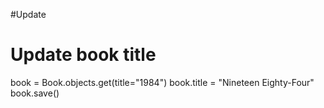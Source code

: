 #Update

 # Update book title
book = Book.objects.get(title="1984")
book.title = "Nineteen Eighty-Four"
book.save()
